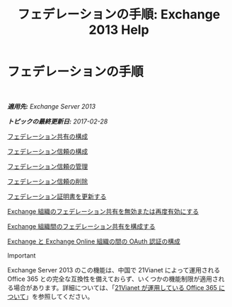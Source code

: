 ﻿---
title: 'フェデレーションの手順: Exchange 2013 Help'
TOCTitle: フェデレーションの手順
ms:assetid: 124d7253-095c-428e-b8f7-f43a9a2d0150
ms:mtpsurl: https://technet.microsoft.com/ja-jp/library/JJ676768(v=EXCHG.150)
ms:contentKeyID: 49895257
ms.date: 05/23/2018
mtps_version: v=EXCHG.150
ms.translationtype: MT
---

# フェデレーションの手順

 

_**適用先:** Exchange Server 2013_

_**トピックの最終更新日:** 2017-02-28_

[フェデレーション共有の構成](configure-federated-sharing-exchange-2013-help.md)

[フェデレーション信頼の構成](configure-a-federation-trust-exchange-2013-help.md)

[フェデレーション信頼の管理](manage-a-federation-trust-exchange-2013-help.md)

[フェデレーション信頼の削除](remove-a-federation-trust-exchange-2013-help.md)

[フェデレーション証明書を更新する](renew-the-federation-certificate-exchange-2013-help.md)

[Exchange 組織のフェデレーション共有を無効または再度有効にする](disable-or-re-enable-federated-sharing-for-your-exchange-organization-exchange-2013-help.md)

[Exchange 組織間のフェデレーション共有を構成する](configuring-federated-sharing-between-exchange-organizations-exchange-2013-help.md)

[Exchange と Exchange Online 組織の間の OAuth 認証の構成](configure-oauth-authentication-between-exchange-and-exchange-online-organizations-exchange-2013-help.md)


> [!IMPORTANT]
> Exchange Server 2013 のこの機能は、中国で 21Vianet によって運用される Office 365 との完全な互換性を備えておらず、いくつかの機能制限が適用される場合があります。詳細については、「<A href="https://go.microsoft.com/fwlink/?linkid=313640">21Vianet が運用している Office 365 について</A>」を参照してください。


